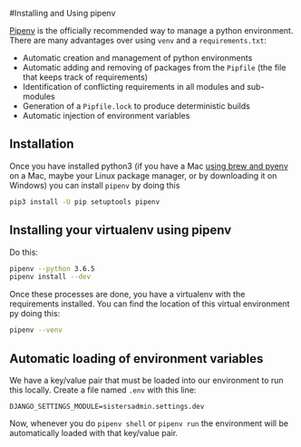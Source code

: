 #Installing and Using pipenv

[Pipenv](https://docs.pipenv.org/) is the officially recommended way to manage a python environment. There are many advantages over using `venv` and a `requirements.txt`:

* Automatic creation and management of python environments
* Automatic adding and removing of packages from the `Pipfile` (the file that keeps track of requirements)
* Identification of conflicting requirements in all modules and sub-modules
* Generation of a `Pipfile.lock` to produce deterministic builds
* Automatic injection of environment variables

## Installation

Once you have installed python3 (if you have a Mac [using brew and pyenv](SETUP_DOCUMENTATAION/Mac_Linux/BREW_SETUP.md) on a Mac, maybe your Linux package manager, or by downloading it on Windows) you can install `pipenv` by doing this

```bash
pip3 install -U pip setuptools pipenv
```

## Installing your virtualenv using pipenv

Do this:

```bash
pipenv --python 3.6.5
pipenv install --dev
```

Once these processes are done, you have a virtualenv with the requirements installed. You can find the location of this virtual environment py doing this:

```bash
pipenv --venv
```

## Automatic loading of environment variables

We have a key/value pair that must be loaded into our environment to run this locally. Create a file named `.env` with this line:

```
DJANGO_SETTINGS_MODULE=sistersadmin.settings.dev
```

Now, whenever you do `pipenv shell` or `pipenv run` the environment will be automatically loaded with that key/value pair.
